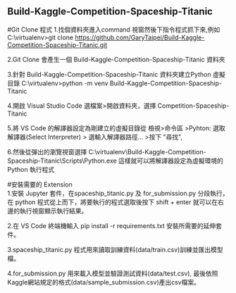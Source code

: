 ## Build-Kaggle-Competition-Spaceship-Titanic

#Git Clone 程式
1.找個資料夾進入command 視窗然後下指令程式抓下來,例如 C:\virtualenv>git clone https://github.com/GaryTaipei/Build-Kaggle-Competition-Spaceship-Titanic.git  

2.Git Clone 會產生一個 Build-Kaggle-Competition-Spaceship-Titanic 資料夾  

3.針對 Build-Kaggle-Competition-Spaceship-Titanic 資料夾建立Python 虛擬目錄 C:\virtualenv>python -m venv Build-Kaggle-Competition-Spaceship-Titanic  

4.開啟 Visual Studio Code 選檔案>開啟資料夾，選擇 Competition-Spaceship-Titanic  

5.將 VS Code 的解譯器設定為剛建立的虛擬目錄從 檢視>命令區 >Pyhton: 選取解譯器(Select Interpreter) > 選輸入解譯器路徑... >按下 "尋找",   

6.然後從彈出的瀏覽視窗選擇 C:\virtualenv\Build-Kaggle-Competition-Spaceship-Titanic\Scripts\Python.exe 這樣就可以將解譯器設定為虛擬環境的 Python 執行程式  


#安裝需要的 Extension  
1.安裝 Jupyter 套件，在spaceship_titanic.py 及 for_submission.py 分段執行，在 python 程式從上而下，將要執行的程式選取後按下 shift + enter 就可以在右邊的執行視窗顯示執行結果。  

2.在 VS Code 終端機輸入 pip install -r requirements.txt 安裝所需要的延伸套件。  

3.spaceship_titanic.py 程式用來讀取訓練資料(data/train.csv)訓練並匯出模型檔。  

4.for_submission.py 用來載入模型並驗證測試資料(data/test.csv), 最後依照Kaggle網站規定的格式(data/sample_submission.csv)產出csv檔案。  

